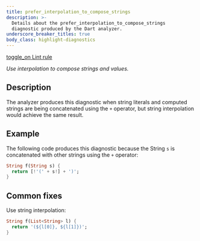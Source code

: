 ```yaml
---
title: prefer_interpolation_to_compose_strings
description: >-
  Details about the prefer_interpolation_to_compose_strings
  diagnostic produced by the Dart analyzer.
underscore_breaker_titles: true
body_class: highlight-diagnostics
---
```


<div class="tags">
  <a class="tag-label"
      href="/tools/linter-rules/prefer_interpolation_to_compose_strings"
      title="Learn about the lint rule that enables this diagnostic."
      aria-label="Learn about the lint rule that enables this diagnostic."
      target="_blank">
    <span class="material-symbols" aria-hidden="true">toggle_on</span>
    <span>Lint rule</span>
  </a>
</div>

_Use interpolation to compose strings and values._

## Description

The analyzer produces this diagnostic when string literals and computed
strings are being concatenated using the `+` operator, but string
interpolation would achieve the same result.

## Example

The following code produces this diagnostic because the String `s` is
concatenated with other strings using the `+` operator:

```dart
String f(String s) {
  return [!'(' + s!] + ')';
}
```

## Common fixes

Use string interpolation:

```dart
String f(List<String> l) {
  return '(${l[0]}, ${l[1]})';
}
```
